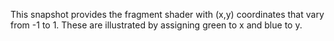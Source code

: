 This snapshot provides the fragment shader with (x,y) coordinates that vary from -1 to 1. These are illustrated by assigning green to x and blue to y.
